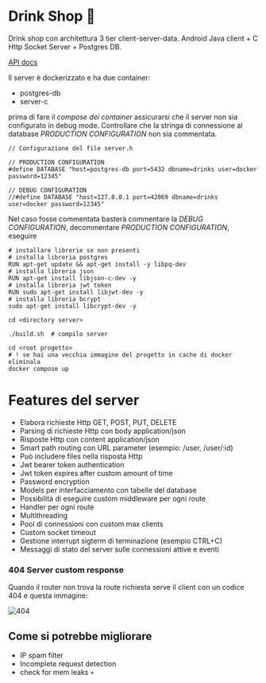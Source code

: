 # Drink Shop 🍹
 Drink shop con architettura 3 tier client-server-data. Android Java client + C Http Socket Server + Postgres DB.
 
[API docs](server/docs/routes.md)

 Il server è dockerizzato e ha due container:
 - postgres-db
 - server-c

prima di fare il *compose dei container* assicurarsi che il server non sia configurato in debug mode. Controllare che la stringa di connessione al database *PRODUCTION CONFIGURATION* non sia commentata.
 ```
 // Configurazione del file server.h
 
 // PRODUCTION CONFIGURATION 
#define DATABASE "host=postgres-db port=5432 dbname=drinks user=docker password=12345"

// DEBUG CONFIGURATION 
//#define DATABASE "host=127.0.0.1 port=42069 dbname=drinks user=docker password=12345"
 ```
 Nel caso fosse commentata basterà commentare la *DEBUG CONFIGURATION*, decommentare *PRODUCTION CONFIGURATION*, eseguire
 ```
# installare librerie se non presenti
# installa libreria postgres
RUN apt-get update && apt-get install -y libpq-dev
# installa libreria json
RUN apt-get install libjson-c-dev -y
# installa libreria jwt token
RUN sudo apt-get install libjwt-dev -y
# installa libreria bcrypt
sudo apt-get install libcrypt-dev -y

cd <directory server>

./build.sh  # compilo server
 
cd <root progetto>
# ! se hai una vecchia immagine del progetto in cache di docker eliminala
docker compose up
 ```
 # Features del server
 - Elabora richieste Http GET, POST, PUT, DELETE
 - Parsing di richieste Http con body application/json
 - Risposte Http con content application/json
 - Smart path routing con URL parameter (esempio: /user, /user/:id) 
 - Può includere files nella risposta Http
 - Jwt bearer token authentication
 - Jwt token expires after custom amount of time
 - Password encryption
 - Models per interfacciamento con tabelle del database
 - Possibilità di eseguire custom middleware per ogni route
 - Handler per ogni route
 - Multithreading
 - Pool di connessioni con custom max clients  
 - Custom socket timeout
 - Gestione interrupt sigterm di terminazione (esempio CTRL+C)
 - Messaggi di stato del server sulle connessioni attive e eventi
 ### 404 Server custom response
 Quando il router non trova la route richiesta serve il client con un codice 404 e questa immagine:

![404](https://github.com/AlessandroBonomo28/DrinkShop/assets/75626033/0ce9c02a-5902-4b20-9742-b2f655e3f2d4)

 ## Come si potrebbe migliorare
 - IP spam filter
 - Incomplete request detection
 - check for mem leaks 💀
